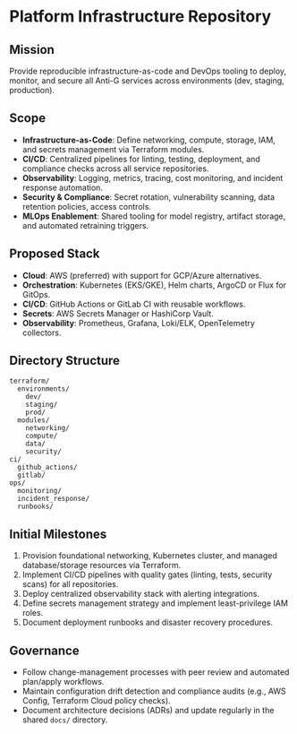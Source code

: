 # Platform Infrastructure Repository

## Mission
Provide reproducible infrastructure-as-code and DevOps tooling to deploy, monitor, and secure all Anti-G services across environments (dev, staging, production).

## Scope
- **Infrastructure-as-Code**: Define networking, compute, storage, IAM, and secrets management via Terraform modules.
- **CI/CD**: Centralized pipelines for linting, testing, deployment, and compliance checks across all service repositories.
- **Observability**: Logging, metrics, tracing, cost monitoring, and incident response automation.
- **Security & Compliance**: Secret rotation, vulnerability scanning, data retention policies, access controls.
- **MLOps Enablement**: Shared tooling for model registry, artifact storage, and automated retraining triggers.

## Proposed Stack
- **Cloud**: AWS (preferred) with support for GCP/Azure alternatives.
- **Orchestration**: Kubernetes (EKS/GKE), Helm charts, ArgoCD or Flux for GitOps.
- **CI/CD**: GitHub Actions or GitLab CI with reusable workflows.
- **Secrets**: AWS Secrets Manager or HashiCorp Vault.
- **Observability**: Prometheus, Grafana, Loki/ELK, OpenTelemetry collectors.

## Directory Structure
```
terraform/
  environments/
    dev/
    staging/
    prod/
  modules/
    networking/
    compute/
    data/
    security/
ci/
  github_actions/
  gitlab/
ops/
  monitoring/
  incident_response/
  runbooks/
```

## Initial Milestones
1. Provision foundational networking, Kubernetes cluster, and managed database/storage resources via Terraform.
2. Implement CI/CD pipelines with quality gates (linting, tests, security scans) for all repositories.
3. Deploy centralized observability stack with alerting integrations.
4. Define secrets management strategy and implement least-privilege IAM roles.
5. Document deployment runbooks and disaster recovery procedures.

## Governance
- Follow change-management processes with peer review and automated plan/apply workflows.
- Maintain configuration drift detection and compliance audits (e.g., AWS Config, Terraform Cloud policy checks).
- Document architecture decisions (ADRs) and update regularly in the shared `docs/` directory.
